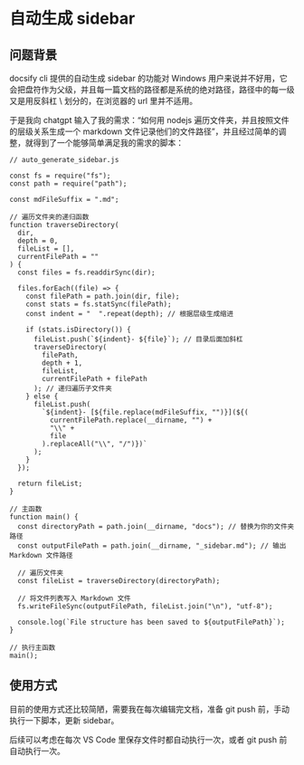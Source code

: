 # 自动生成 sidebar

## 问题背景

docsify cli 提供的自动生成 sidebar 的功能对 Windows 用户来说并不好用，它会把盘符作为父级，并且每一篇文档的路径都是系统的绝对路径，路径中的每一级又是用反斜杠 \ 划分的，在浏览器的 url 里并不适用。

于是我向 chatgpt 输入了我的需求：“如何用 nodejs 遍历文件夹，并且按照文件的层级关系生成一个 markdown 文件记录他们的文件路径”，并且经过简单的调整，就得到了一个能够简单满足我的需求的脚本：

```
// auto_generate_sidebar.js

const fs = require("fs");
const path = require("path");

const mdFileSuffix = ".md";

// 遍历文件夹的递归函数
function traverseDirectory(
  dir,
  depth = 0,
  fileList = [],
  currentFilePath = ""
) {
  const files = fs.readdirSync(dir);

  files.forEach((file) => {
    const filePath = path.join(dir, file);
    const stats = fs.statSync(filePath);
    const indent = "  ".repeat(depth); // 根据层级生成缩进

    if (stats.isDirectory()) {
      fileList.push(`${indent}- ${file}`); // 目录后面加斜杠
      traverseDirectory(
        filePath,
        depth + 1,
        fileList,
        currentFilePath + filePath
      ); // 递归遍历子文件夹
    } else {
      fileList.push(
        `${indent}- [${file.replace(mdFileSuffix, "")}](${(
          currentFilePath.replace(__dirname, "") +
          "\\" +
          file
        ).replaceAll("\\", "/")})`
      );
    }
  });

  return fileList;
}

// 主函数
function main() {
  const directoryPath = path.join(__dirname, "docs"); // 替换为你的文件夹路径
  const outputFilePath = path.join(__dirname, "_sidebar.md"); // 输出 Markdown 文件路径

  // 遍历文件夹
  const fileList = traverseDirectory(directoryPath);

  // 将文件列表写入 Markdown 文件
  fs.writeFileSync(outputFilePath, fileList.join("\n"), "utf-8");

  console.log(`File structure has been saved to ${outputFilePath}`);
}

// 执行主函数
main();

```

## 使用方式

目前的使用方式还比较简陋，需要我在每次编辑完文档，准备 git push 前，手动执行一下脚本，更新 sidebar。

后续可以考虑在每次 VS Code 里保存文件时都自动执行一次，或者 git push 前自动执行一次。
